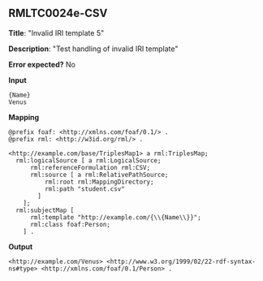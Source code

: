 ## RMLTC0024e-CSV

**Title**: "Invalid IRI template 5"

**Description**: "Test handling of invalid IRI template"

**Error expected?** No

**Input**
```
{Name}
Venus

```

**Mapping**
```
@prefix foaf: <http://xmlns.com/foaf/0.1/> .
@prefix rml: <http://w3id.org/rml/> .

<http://example.com/base/TriplesMap1> a rml:TriplesMap;
  rml:logicalSource [ a rml:LogicalSource;
      rml:referenceFormulation rml:CSV;
      rml:source [ a rml:RelativePathSource;
          rml:root rml:MappingDirectory;
          rml:path "student.csv"
        ]
    ];
  rml:subjectMap [
      rml:template "http://example.com/{\\{Name\\}}";
      rml:class foaf:Person;
    ] .

```

**Output**
```
<http://example.com/Venus> <http://www.w3.org/1999/02/22-rdf-syntax-ns#type> <http://xmlns.com/foaf/0.1/Person> .


```

